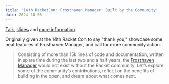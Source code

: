 ```yaml
---
title: '14th RacketCon: Frosthaven Manager: Built by the Community'
date: 2024-10-05
---
```


[Talk](https://youtu.be/O33NK52ZmUk?si=0YryG3CiZKhCDtBf),
[slides](https://github.com/benknoble/racket-con-2024) and [more
information](https://con.racket-lang.org).

Originally given at the 14th Racket Con to say "thank you," showcase some neat
features of Frosthaven Manager, and call for more community action.

> Consisting of more than 15k lines of code and documentation, written in spare
> time during the last two and a half years, the [Frosthaven
> Manager](https://github.com/benknoble/frosthaven-manager) would not exist
> without the Racket community. Let’s explore some of the community’s
> contributions, reflect on the benefits of building in the open, and dream
> about what comes next.
